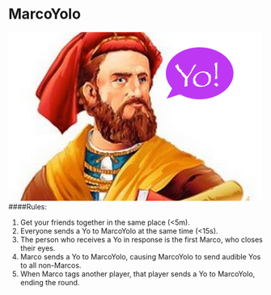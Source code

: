 MarcoYolo
==========
![MarcoYolo logo](MarcoYolo.png)
####Rules:
1. Get your friends together in the same place (<5m).
2. Everyone sends a Yo to MarcoYolo at the same time (<15s).
3. The person who receives a Yo in response is the first Marco, who closes their eyes.
4. Marco sends a Yo to MarcoYolo, causing MarcoYolo to send audible Yos to all non-Marcos.
5. When Marco tags another player, that player sends a Yo to MarcoYolo, ending the round.
